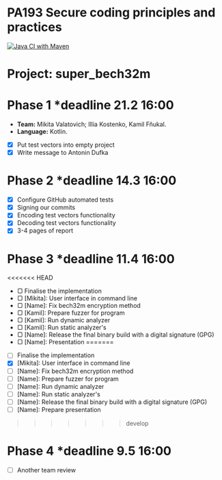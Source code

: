 # PA193 Secure coding principles and practices
[![Java CI with Maven](https://github.com/NikitaVolotovich/super_bech32m/actions/workflows/maven.yml/badge.svg?branch=main)](https://github.com/NikitaVolotovich/super_bech32m/actions/workflows/maven.yml)
# Project: super_bech32m
# Phase 1 *deadline 21.2 16:00
* **Team:** Mikita Valatovich; Illia Kostenko, Kamil Fňukal.
* **Language:** Kotlin.
* [x] Put test vectors into empty project
* [x] Write message to Antonin Dufka
# Phase 2 *deadline 14.3 16:00
* [x] Configure GitHub automated tests
* [x] Signing our commits
* [x] Encoding test vectors functionality
* [x] Decoding test vectors functionality
* [x] 3-4 pages of report
# Phase 3 *deadline 11.4 16:00
<<<<<<< HEAD
* ▢ Finalise the implementation 
* ▢ [Mikita]: User interface in command line
* ▢ [Name]: Fix bech32m encryption method
* ▢ [Kamil]: Prepare fuzzer for program
* ▢ [Kamil]: Run dynamic analyzer
* ▢ [Kamil]: Run static analyzer's
* ▢ [Name]: Release the final binary build with a digital signature (GPG)
* ▢ [Name]: Presentation
=======
* [ ] Finalise the implementation 
* [x] [Mikita]: User interface in command line
* [ ] [Name]: Fix bech32m encryption method
* [ ] [Name]: Prepare fuzzer for program
* [ ] [Name]: Run dynamic analyzer
* [ ] [Name]: Run static analyzer's
* [ ] [Name]: Release the final binary build with a digital signature (GPG)
* [ ] [Name]: Prepare presentation 
>>>>>>> develop
# Phase 4 *deadline 9.5 16:00
* [ ] Another team review

